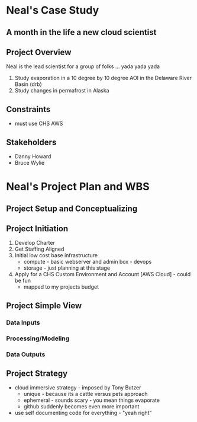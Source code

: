 # Neal's Case Study

## A month in the life a new cloud scientist

## Project Overview

Neal is the lead scientist for a group of folks ... yada yada yada

1. Study evaporation in a 10 degree by 10 degree AOI in the Delaware River Basin (drb)
2. Study changes in permafrost in Alaska


## Constraints
- must use CHS AWS

## Stakeholders

- Danny Howard
- Bruce Wylie


# Neal's Project Plan and WBS

## Project Setup and Conceptualizing

## Project Initiation
1. Develop Charter
2. Get Staffing Aligned
3. Initial low cost base infrastructure
	- compute - basic webserver and admin box - devops
	- storage - just planning at this stage
4. Apply for a CHS Custom Environment and Account [AWS Cloud] - could be fun
	- mapped to my projects budget

## Project Simple View

### Data Inputs

### Processing/Modeling

### Data Outputs

## Project Strategy

- cloud immersive strategy - imposed by Tony Butzer
	- unique - because its a cattle versus pets approach
	- ephemeral - sounds scary - you mean things evaporate
	- github suddenly becomes even more important
- use self documenting code for everything - "yeah right"


